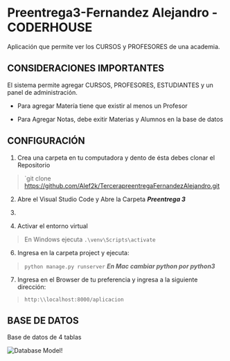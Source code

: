 # Preentrega3-Fernandez Alejandro - CODERHOUSE

Aplicación que permite ver los CURSOS y PROFESORES de una academia. 

## CONSIDERACIONES IMPORTANTES

El sistema permite agregar CURSOS, PROFESORES, ESTUDIANTES y un panel de administración. 

- Para agregar Matería tiene que existir al menos un Profesor

- Para Agregar Notas, debe exitir Materias y Alumnos en la base de datos

## CONFIGURACIÓN

1. Crea una carpeta en tu computadora y dento de ésta debes clonar el Repositorio

> `git clone https://github.com/Alef2k/TercerapreentregaFernandezAlejandro.git

2. Abre el Visual Studio Code y Abre la Carpeta ***Preentrega 3***

3. 


4. Activar el entorno virtual

> En Windows ejecuta `.\venv\Scripts\activate`


6. Ingresa en la carpeta project y ejecuta: 

> `python manage.py runserver`
    ***En Mac cambiar python por python3***

7. Ingresa en el Browser de tu preferencia y ingresa a la siguiente dirección: 

> `http:\\localhost:8000/aplicacion`

## BASE DE DATOS

Base de datos de 4 tablas 

![Database Model!](project/apps/GradeApp/static/GradeApp/assets/database.png "Grade App Database")


